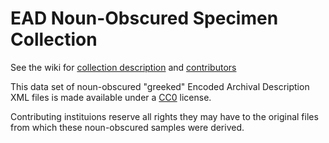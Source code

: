 # EAD Noun-Obscured Specimen Collection

See the wiki for [collection description](https://github.com/tingletech/ead-test-col/wiki) and [contributors](https://github.com/tingletech/ead-test-col/wiki/Contributors)

This data set of noun-obscured "greeked" Encoded Archival Description XML files is made available under a [CC0](http://creativecommons.org/publicdomain/zero/1.0/) license.

Contributing instituions reserve all rights they may have to the
original files from which these noun-obscured samples were derived.
